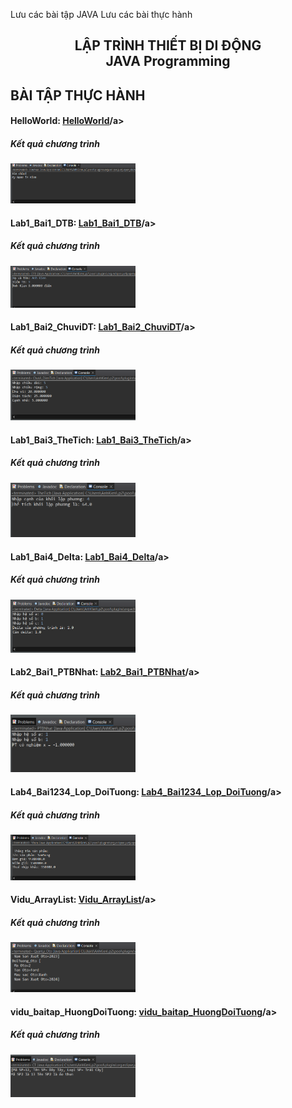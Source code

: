 Lưu các bài tập JAVA
Lưu các bài thực hành

<h2 align="center">LẬP TRÌNH THIẾT BỊ DI ĐỘNG<br>JAVA Programming</h2>
<h2 align="left">BÀI TẬP THỰC HÀNH</h2>
<div>
  <h4>HelloWorld: <a href = "https://github.com/sungocanhkien/61133817-JavaProgramming/tree/main/HelloWorld">HelloWorld</a>/a></h4>
  <h5 align="left">Kết quả chương trình</h5>
  <img src = "https://github.com/sungocanhkien/61133817-JavaProgramming/blob/main/HelloWorld/Result_Hello.PNG" width = "200">
</div>
<div>
  <h4>Lab1_Bai1_DTB: <a href = "https://github.com/sungocanhkien/61133817-JavaProgramming/tree/main/Lab1_Bai1_DTB">Lab1_Bai1_DTB</a>/a></h4>
  <h5 align="left">Kết quả chương trình</h5>
  <img src = "https://github.com/sungocanhkien/61133817-JavaProgramming/blob/main/Lab1_Bai1_DTB/Result.PNG" width = "200">
</div>
<div>
  <h4>Lab1_Bai2_ChuviDT: <a href = "https://github.com/sungocanhkien/61133817-JavaProgramming/tree/main/Lab1_Bai2_ChuviDT">Lab1_Bai2_ChuviDT</a>/a></h4>
  <h5 align="left">Kết quả chương trình</h5>
  <img src = "https://github.com/sungocanhkien/61133817-JavaProgramming/blob/main/Lab1_Bai2_ChuviDT/Result_ChuViDT.PNG" width = "200">
</div>
<div>
  <h4>Lab1_Bai3_TheTich: <a href = "https://github.com/sungocanhkien/61133817-JavaProgramming/tree/main/Lab1_Bai3_TheTich">Lab1_Bai3_TheTich</a>/a></h4>
  <h5 align="left">Kết quả chương trình</h5>
  <img src = "https://github.com/sungocanhkien/61133817-JavaProgramming/blob/main/Lab1_Bai3_TheTich/Result_TheTich_LapPhuong.PNG" width = "200">
</div>
<div>
  <h4>Lab1_Bai4_Delta: <a href = "https://github.com/sungocanhkien/61133817-JavaProgramming/tree/main/Lab1_Bai4_Delta">Lab1_Bai4_Delta</a>/a></h4>
  <h5 align="left">Kết quả chương trình</h5>
  <img src = "https://github.com/sungocanhkien/61133817-JavaProgramming/blob/main/Lab1_Bai4_Delta/Result_Delta.PNG" width = "200">
</div>
<div>
  <h4>Lab2_Bai1_PTBNhat: <a href = "https://github.com/sungocanhkien/61133817-JavaProgramming/tree/main/Lab2_Bai1_PTBNhat">Lab2_Bai1_PTBNhat</a>/a></h4>
  <h5 align="left">Kết quả chương trình</h5>
  <img src = "https://github.com/sungocanhkien/61133817-JavaProgramming/blob/main/Lab2_Bai1_PTBNhat/Result_PTBNhat.PNG" width = "200">
</div>
<div>
  <h4>Lab4_Bai1234_Lop_DoiTuong: <a href = "https://github.com/sungocanhkien/61133817-JavaProgramming/tree/main/Lab4_Bai1234_Lop_DoiTuong">Lab4_Bai1234_Lop_DoiTuong</a>/a></h4>
  <h5 align="left">Kết quả chương trình</h5>
  <img src = "https://github.com/sungocanhkien/61133817-JavaProgramming/blob/main/Lab4_Bai1234_Lop_DoiTuong/Result_Lab4_Bai1234.PNG" width = "200">
</div>
<div>
  <h4>Vidu_ArrayList: <a href = "https://github.com/sungocanhkien/61133817-JavaProgramming/tree/main/Vidu_ArrayList">Vidu_ArrayList</a>/a></h4>
  <h5 align="left">Kết quả chương trình</h5>
  <img src = "https://github.com/sungocanhkien/61133817-JavaProgramming/blob/main/Vidu_ArrayList/Result_Arraylist.PNG" width = "200">
</div>
<div>
  <h4>vidu_baitap_HuongDoiTuong: <a href = "https://github.com/sungocanhkien/61133817-JavaProgramming/tree/main/vidu_baitap_HuongDoiTuong">vidu_baitap_HuongDoiTuong</a>/a></h4>
  <h5 align="left">Kết quả chương trình</h5>
  <img src = "https://github.com/sungocanhkien/61133817-JavaProgramming/blob/main/vidu_baitap_HuongDoiTuong/Result_HuongDoiTuong.PNG" width = "200">
</div>